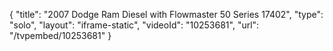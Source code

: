 {
    "title": "2007 Dodge Ram Diesel with Flowmaster 50 Series 17402",
    "type": "solo",
    "layout": "iframe-static",
    "videoId": "10253681",
    "url": "\/tvpembed\/10253681"
}